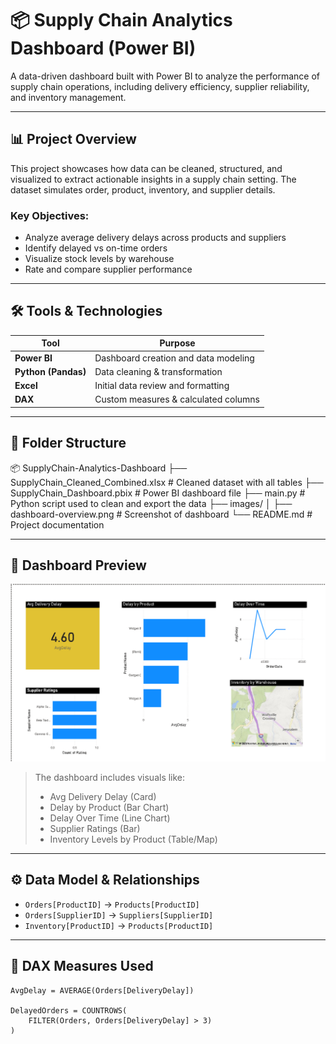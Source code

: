 # 📦 Supply Chain Analytics Dashboard (Power BI)

A data-driven dashboard built with Power BI to analyze the performance of supply chain operations, including delivery efficiency, supplier reliability, and inventory management.

---

## 📊 Project Overview

This project showcases how data can be cleaned, structured, and visualized to extract actionable insights in a supply chain setting. The dataset simulates order, product, inventory, and supplier details.

### Key Objectives:
- Analyze average delivery delays across products and suppliers
- Identify delayed vs on-time orders
- Visualize stock levels by warehouse
- Rate and compare supplier performance

---

## 🛠 Tools & Technologies

| Tool         | Purpose                             |
|--------------|-------------------------------------|
| **Power BI** | Dashboard creation and data modeling |
| **Python (Pandas)** | Data cleaning & transformation      |
| **Excel**    | Initial data review and formatting   |
| **DAX**      | Custom measures & calculated columns |

---

## 📁 Folder Structure
📦 SupplyChain-Analytics-Dashboard
├── SupplyChain_Cleaned_Combined.xlsx # Cleaned dataset with all tables
├── SupplyChain_Dashboard.pbix # Power BI dashboard file
├── main.py # Python script used to clean and export the data
├── images/
│ ├── dashboard-overview.png # Screenshot of dashboard
└── README.md # Project documentation


---

## 📸 Dashboard Preview

![Dashboard Screenshot](images/dashboard-overview.png)

> The dashboard includes visuals like:
> - Avg Delivery Delay (Card)
> - Delay by Product (Bar Chart)
> - Delay Over Time (Line Chart)
> - Supplier Ratings (Bar)
> - Inventory Levels by Product (Table/Map)

---

## ⚙ Data Model & Relationships

- `Orders[ProductID]` → `Products[ProductID]`
- `Orders[SupplierID]` → `Suppliers[SupplierID]`
- `Inventory[ProductID]` → `Products[ProductID]`

---

## 🔎 DAX Measures Used

```DAX
AvgDelay = AVERAGE(Orders[DeliveryDelay])

DelayedOrders = COUNTROWS(
    FILTER(Orders, Orders[DeliveryDelay] > 3)
)


